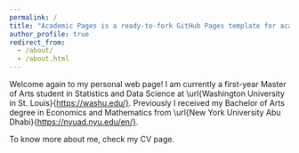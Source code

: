 ```yaml
---
permalink: /
title: "Academic Pages is a ready-to-fork GitHub Pages template for academic personal websites"
author_profile: true
redirect_from: 
  - /about/
  - /about.html
---
```


Welcome again to my personal web page! I am currently a first-year Master of Arts student in Statistics and Data Science at \url{Washington University in St. Louis}{https://washu.edu/}. Previously I received my Bachelor of Arts degree in Economics and Mathematics from \url{New York University Abu Dhabi}{https://nyuad.nyu.edu/en/}. 

To know more about me, check my CV page.
